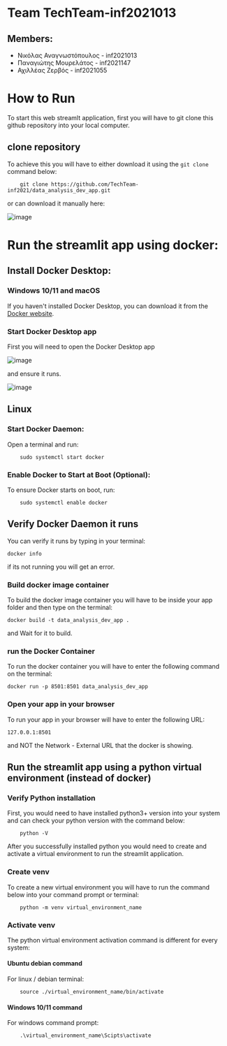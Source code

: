 # Team TechTeam-inf2021013
## Members:
  - Νικόλας Αναγνωστόπουλος - inf2021013
  - Παναγιώτης Μουρελάτος - inf2021147
  - Αχιλλέας Ζερβός - inf2021055
        

# How to Run
To start this web streamlt application, first you will have to git clone this github repository into your local computer.

## clone repository
To achieve this you will have to either download it using the `git clone` command below:
```
    git clone https://github.com/TechTeam-inf2021/data_analysis_dev_app.git
```
or can download it manually here:

![image](https://github.com/TechTeam-inf2021/data_analysis_dev_app/assets/166173503/5f746267-8e2d-4b94-9b9c-b142dc71029e)


# Run the streamlit app using docker:
## Install Docker Desktop:
### Windows 10/11 and macOS
If you haven't installed Docker Desktop, you can download it from the [Docker website](https://docs.docker.com/desktop/install/windows-install/).

### Start Docker Desktop app
First you will need to open the Docker Desktop app 

![image](https://github.com/inf2021013/data_analysis_dev_app/assets/166173503/58b906f0-57ae-4089-aea8-e46da4316a52)

and ensure it runs. 

![image](https://github.com/inf2021013/data_analysis_dev_app/assets/166173503/a2dc4740-1700-45e6-9f6b-3f70435d9c81)

## Linux
### Start Docker Daemon:
Open a terminal and run:
```
    sudo systemctl start docker
```
### Enable Docker to Start at Boot (Optional):

To ensure Docker starts on boot, run:
```
    sudo systemctl enable docker
```
## Verify Docker Daemon it runs
You can verify it runs by typing in your terminal:
```
docker info
```
if its not running you will get an error.

### Build docker image container
To build the docker image container you will have to be inside your app folder and then type on the terminal:
```
docker build -t data_analysis_dev_app .
```
and Wait for it to build.

### run the Docker Container
To run the docker container you will have to enter the following command on the terminal:
```
docker run -p 8501:8501 data_analysis_dev_app
```

### Open your app in your browser
To run your app in your browser will have to enter the following URL:
```
127.0.0.1:8501
```
and NOT the Network - External URL that the docker is showing.


## Run the streamlit app using a python virtual environment (instead of docker)

### Verify Python installation
First, you would need to have installed python3+ version into your system and can check your python version with the command below:
```
    python -V
```
After you successfully installed python you would need to create and activate a virtual environment to run the streamlit application.

### Create venv
To create a new virtual environment you will have to run the command below into your command prompt or terminal:
```
    python -m venv virtual_environment_name
```
### Activate venv
The python virtual environment activation command is different for every system: 
#### Ubuntu debian command
For linux / debian terminal:
```
    source ./virtual_environment_name/bin/activate
```
#### Windows 10/11 command
For windows command prompt:
```
    .\virtual_environment_name\Scipts\activate
```
